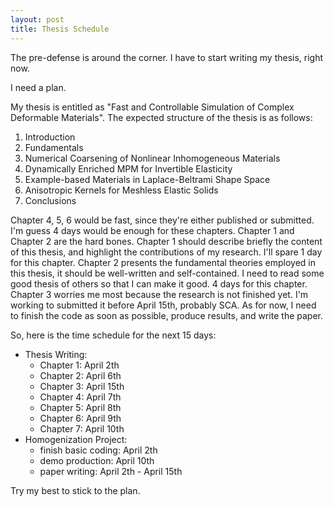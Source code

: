 ```yaml
---
layout: post
title: Thesis Schedule
---
```


The pre-defense is around the corner. I have to start writing my thesis, right now.

I need a plan.

My thesis is entitled as "Fast and Controllable Simulation of Complex Deformable Materials". The expected structure of the thesis is as follows:
1. Introduction
2. Fundamentals
3. Numerical Coarsening of Nonlinear Inhomogeneous Materials
4. Dynamically Enriched MPM for Invertible Elasticity
5. Example-based Materials in Laplace-Beltrami Shape Space
6. Anisotropic Kernels for Meshless Elastic Solids
7. Conclusions

Chapter 4, 5, 6 would be fast, since they're either published or submitted. I'm guess 4 days would be enough for these chapters. Chapter 1 and Chapter 2 are the hard bones. Chapter 1 should describe briefly the content of this thesis, and highlight the contributions of my research. I'll spare 1 day for this chapter. Chapter 2 presents the fundamental theories employed in this thesis, it should be well-written and self-contained. I need to read some good thesis of others so that I can make it good. 4 days for this chapter. Chapter 3 worries me most because the research is not finished yet. I'm working to submitted it before April 15th, probably SCA. As for now, I need to finish the code as soon as possible, produce results, and write the paper.

So, here is the time schedule for the next 15 days:

+ Thesis Writing:
  - Chapter 1: April 2th
  - Chapter 2: April 6th
  - Chapter 3: April 15th
  - Chapter 4: April 7th
  - Chapter 5: April 8th
  - Chapter 6: April 9th
  - Chapter 7: April 10th
+ Homogenization Project:
  - finish basic coding: April 2th
  - demo production: April 10th
  - paper writing: April 2th - April 15th

Try my best to stick to the plan.
